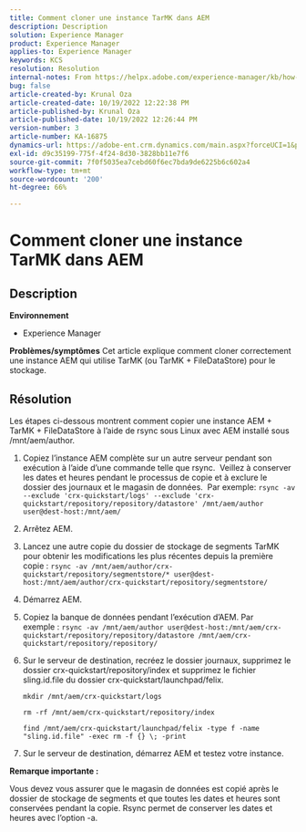 ```yaml
---
title: Comment cloner une instance TarMK dans AEM
description: Description
solution: Experience Manager
product: Experience Manager
applies-to: Experience Manager
keywords: KCS
resolution: Resolution
internal-notes: From https://helpx.adobe.com/experience-manager/kb/how-to-clone-an-AEM-TarMK-instance-AEM.html
bug: false
article-created-by: Krunal Oza
article-created-date: 10/19/2022 12:22:38 PM
article-published-by: Krunal Oza
article-published-date: 10/19/2022 12:26:44 PM
version-number: 3
article-number: KA-16875
dynamics-url: https://adobe-ent.crm.dynamics.com/main.aspx?forceUCI=1&pagetype=entityrecord&etn=knowledgearticle&id=708341b2-a84f-ed11-bba2-00224808679b
exl-id: d9c35199-775f-4f24-8d30-3828bb11e7f6
source-git-commit: 7f0f5035ea7cebd60f6ec7bda9de6225b6c602a4
workflow-type: tm+mt
source-wordcount: '200'
ht-degree: 66%

---
```


# Comment cloner une instance TarMK dans AEM

## Description

<b>Environnement</b>
- Experience Manager



<b>Problèmes/symptômes</b>
Cet article explique comment cloner correctement une instance AEM qui utilise TarMK (ou TarMK + FileDataStore) pour le stockage.


## Résolution


Les étapes ci-dessous montrent comment copier une instance AEM + TarMK + FileDataStore à l’aide de rsync sous Linux avec AEM installé sous /mnt/aem/author.

1. Copiez l’instance AEM complète sur un autre serveur pendant son exécution à l’aide d’une commande telle que rsync.  Veillez à conserver les dates et heures pendant le processus de copie et à exclure le dossier des journaux et le magasin de données.  Par exemple: `rsync -av --exclude 'crx-quickstart/logs' --exclude 'crx-quickstart/repository/repository/datastore' /mnt/aem/author user@dest-host:/mnt/aem/`
2. Arrêtez AEM.
3. Lancez une autre copie du dossier de stockage de segments TarMK pour obtenir les modifications les plus récentes depuis la première copie : `rsync -av /mnt/aem/author/crx-quickstart/repository/segmentstore/* user@dest-host:/mnt/aem/author/crx-quickstart/repository/segmentstore/`
4. Démarrez AEM.
5. Copiez la banque de données pendant l’exécution d’AEM. Par exemple : `rsync -av /mnt/aem/author user@dest-host:/mnt/aem/crx-quickstart/repository/repository/datastore /mnt/aem/crx-quickstart/repository/repository/`
6. Sur le serveur de destination, recréez le dossier journaux, supprimez le dossier crx-quickstart/repository/index et supprimez le fichier sling.id.file du dossier crx-quickstart/launchpad/felix.

   `mkdir /mnt/aem/crx-quickstart/logs`

   `rm -rf /mnt/aem/crx-quickstart/repository/index`

   `find /mnt/aem/crx-quickstart/launchpad/felix -type f -name "sling.id.file" -exec rm -f {} \; -print`
7. Sur le serveur de destination, démarrez AEM et testez votre instance.


<b>Remarque importante :</b>

Vous devez vous assurer que le magasin de données est copié après le dossier de stockage de segments et que toutes les dates et heures sont conservées pendant la copie. Rsync permet de conserver les dates et heures avec l’option -a.
